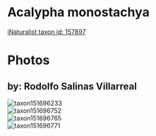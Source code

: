 
Acalypha monostachya
====================
  
[iNaturalist taxon id: 157897](https://www.inaturalist.org/taxa/157897)
# Photos

## by: Rodolfo Salinas Villarreal
  
![taxon151696233](https://inaturalist-open-data.s3.amazonaws.com/photos/162535460/medium.jpg)  
![taxon151696752](https://inaturalist-open-data.s3.amazonaws.com/photos/162537038/medium.jpg)  
![taxon151696765](https://inaturalist-open-data.s3.amazonaws.com/photos/162537045/medium.jpg)  
![taxon151696771](https://inaturalist-open-data.s3.amazonaws.com/photos/162537047/medium.jpg)